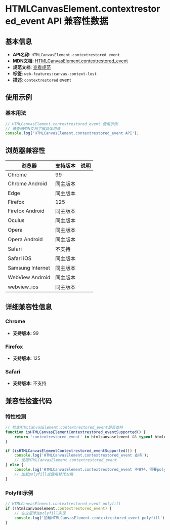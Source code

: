 # HTMLCanvasElement.contextrestored_event API 兼容性数据

## 基本信息

- **API名称**: `HTMLCanvasElement.contextrestored_event`
- **MDN文档**: [HTMLCanvasElement.contextrestored_event](https://developer.mozilla.org/docs/Web/API/HTMLCanvasElement/contextrestored_event)
- **规范文档**: [查看规范](https://html.spec.whatwg.org/multipage/indices.html#event-contextrestored)
- **标签**: `web-features:canvas-context-lost`
- **描述**: `contextrestored` event

## 使用示例

### 基本用法

```javascript
// HTMLCanvasElement.contextrestored_event 使用示例
// 请查阅MDN文档了解具体用法
console.log('HTMLCanvasElement.contextrestored_event API');
```

## 浏览器兼容性

| 浏览器 | 支持版本 | 说明 |
|--------|----------|------|
| Chrome | 99 |  |
| Chrome Android | 同主版本 |  |
| Edge | 同主版本 |  |
| Firefox | 125 |  |
| Firefox Android | 同主版本 |  |
| Oculus | 同主版本 |  |
| Opera | 同主版本 |  |
| Opera Android | 同主版本 |  |
| Safari | 不支持 |  |
| Safari iOS | 同主版本 |  |
| Samsung Internet | 同主版本 |  |
| WebView Android | 同主版本 |  |
| webview_ios | 同主版本 |  |

## 详细兼容性信息

### Chrome

- **支持版本**: 99

### Firefox

- **支持版本**: 125

### Safari

- **支持版本**: 不支持

## 兼容性检查代码

### 特性检测

```javascript
// 检查HTMLCanvasElement.contextrestored_event是否支持
function isHTMLCanvasElementContextrestored_eventSupported() {
    return 'contextrestored_event' in htmlcanvaselement && typeof htmlcanvaselement.contextrestored_event === 'function';
}

if (isHTMLCanvasElementContextrestored_eventSupported()) {
    console.log('HTMLCanvasElement.contextrestored_event 支持');
    // 使用HTMLCanvasElement.contextrestored_event
} else {
    console.log('HTMLCanvasElement.contextrestored_event 不支持，需要polyfill');
    // 加载polyfill或使用替代方案
}
```

### Polyfill示例

```javascript
// HTMLCanvasElement.contextrestored_event polyfill
if (!htmlcanvaselement.contextrestored_event) {
    // 在这里添加polyfill实现
    console.log('加载HTMLCanvasElement.contextrestored_event polyfill');
}
```

